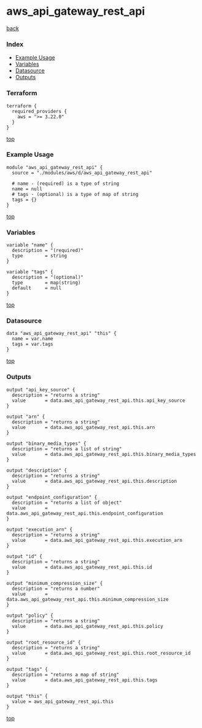# aws_api_gateway_rest_api
[back](../aws.md)
### Index
- [Example Usage](#example-usage)
- [Variables](#variables)
- [Datasource](#datasource)
- [Outputs](#outputs)
### Terraform
```hcl
terraform {
  required_providers {
    aws = ">= 3.22.0"
  }
}
```
[top](#index)
### Example Usage
```hcl
module "aws_api_gateway_rest_api" {
  source = "./modules/aws/d/aws_api_gateway_rest_api"

  # name - (required) is a type of string
  name = null
  # tags - (optional) is a type of map of string
  tags = {}
}
```
[top](#index)
### Variables
```hcl
variable "name" {
  description = "(required)"
  type        = string
}

variable "tags" {
  description = "(optional)"
  type        = map(string)
  default     = null
}
```
[top](#index)

### Datasource
```hcl
data "aws_api_gateway_rest_api" "this" {
  name = var.name
  tags = var.tags
}
```
[top](#index)
### Outputs
```hcl
output "api_key_source" {
  description = "returns a string"
  value       = data.aws_api_gateway_rest_api.this.api_key_source
}

output "arn" {
  description = "returns a string"
  value       = data.aws_api_gateway_rest_api.this.arn
}

output "binary_media_types" {
  description = "returns a list of string"
  value       = data.aws_api_gateway_rest_api.this.binary_media_types
}

output "description" {
  description = "returns a string"
  value       = data.aws_api_gateway_rest_api.this.description
}

output "endpoint_configuration" {
  description = "returns a list of object"
  value       = data.aws_api_gateway_rest_api.this.endpoint_configuration
}

output "execution_arn" {
  description = "returns a string"
  value       = data.aws_api_gateway_rest_api.this.execution_arn
}

output "id" {
  description = "returns a string"
  value       = data.aws_api_gateway_rest_api.this.id
}

output "minimum_compression_size" {
  description = "returns a number"
  value       = data.aws_api_gateway_rest_api.this.minimum_compression_size
}

output "policy" {
  description = "returns a string"
  value       = data.aws_api_gateway_rest_api.this.policy
}

output "root_resource_id" {
  description = "returns a string"
  value       = data.aws_api_gateway_rest_api.this.root_resource_id
}

output "tags" {
  description = "returns a map of string"
  value       = data.aws_api_gateway_rest_api.this.tags
}

output "this" {
  value = aws_api_gateway_rest_api.this
}
```
[top](#index)
